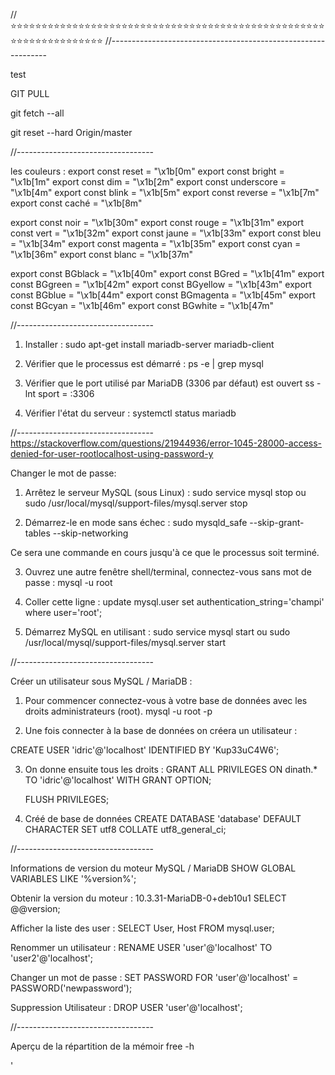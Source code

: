 //⭐⭐⭐⭐⭐⭐⭐⭐⭐⭐⭐⭐⭐⭐⭐⭐⭐⭐⭐⭐⭐⭐⭐⭐⭐⭐⭐⭐⭐⭐⭐⭐⭐⭐⭐⭐⭐⭐⭐⭐⭐⭐⭐⭐⭐⭐⭐⭐⭐⭐⭐⭐⭐⭐⭐⭐⭐⭐⭐⭐⭐⭐⭐⭐⭐⭐
//--------------------------------------------------------------

test

GIT PULL

git fetch --all

git reset --hard Origin/master

//----------------------------------

les couleurs :
export const reset = "\x1b[0m"
export const bright = "\x1b[1m"
export const dim = "\x1b[2m"
export const underscore = "\x1b[4m"
export const blink = "\x1b[5m"
export const reverse = "\x1b[7m"
export const caché = "\x1b[8m"

export const noir = "\x1b[30m"
export const rouge = "\x1b[31m"
export const vert = "\x1b[32m"
export const jaune = "\x1b[33m"
export const bleu = "\x1b[34m"
export const magenta = "\x1b[35m"
export const cyan = "\x1b[36m"
export const blanc = "\x1b[37m"

export const BGblack = "\x1b[40m"
export const BGred = "\x1b[41m"
export const BGgreen = "\x1b[42m"
export const BGyellow = "\x1b[43m"
export const BGblue = "\x1b[44m"
export const BGmagenta = "\x1b[45m"
export const BGcyan = "\x1b[46m"
export const BGwhite = "\x1b[47m"

//----------------------------------

1. Installer :
   sudo apt-get install mariadb-server mariadb-client

2. Vérifier que le processus est démarré :
   ps -e | grep mysql

3. Vérifier que le port utilisé par MariaDB (3306 par défaut) est ouvert
   ss -lnt sport = :3306

4. Vérifier l'état du serveur :
   systemctl status mariadb

//----------------------------------
https://stackoverflow.com/questions/21944936/error-1045-28000-access-denied-for-user-rootlocalhost-using-password-y

Changer le mot de passe:

1. Arrêtez le serveur MySQL (sous Linux) :
   sudo service mysql stop
   ou
   sudo /usr/local/mysql/support-files/mysql.server stop

2. Démarrez-le en mode sans échec :
   sudo mysqld_safe --skip-grant-tables --skip-networking

Ce sera une commande en cours jusqu'à ce que le processus soit terminé.

3. Ouvrez une autre fenêtre shell/terminal, connectez-vous sans mot de passe :
   mysql -u root

4. Coller cette ligne :
   update mysql.user set authentication_string='champi' where user='root';

5. Démarrez MySQL en utilisant :
   sudo service mysql start
   ou
   sudo /usr/local/mysql/support-files/mysql.server start

//----------------------------------

Créer un utilisateur sous MySQL / MariaDB :

1. Pour commencer connectez-vous à votre base de données avec les droits administrateurs (root).
   mysql -u root -p

2. Une fois connecter à la base de données on créera un utilisateur :

CREATE USER 'idric'@'localhost' IDENTIFIED BY 'Kup33uC4W6';

3. On donne ensuite tous les droits :
   GRANT ALL PRIVILEGES ON dinath.\* TO 'idric'@'localhost' WITH GRANT OPTION;

   FLUSH PRIVILEGES;

4. Créé de base de données
   CREATE DATABASE 'database' DEFAULT CHARACTER SET utf8 COLLATE utf8_general_ci;

//----------------------------------

Informations de version du moteur MySQL / MariaDB
SHOW GLOBAL VARIABLES LIKE '%version%';

Obtenir la version du moteur : 10.3.31-MariaDB-0+deb10u1
SELECT @@version;

Afficher la liste des user :
SELECT User, Host FROM mysql.user;

Renommer un utilisateur :
RENAME USER 'user'@'localhost' TO 'user2'@'localhost';

Changer un mot de passe :
SET PASSWORD FOR 'user'@'localhost' = PASSWORD('newpassword');

Suppression Utilisateur :
DROP USER 'user'@'localhost';

//----------------------------------

Aperçu de la répartition de la mémoir
free -h

'
